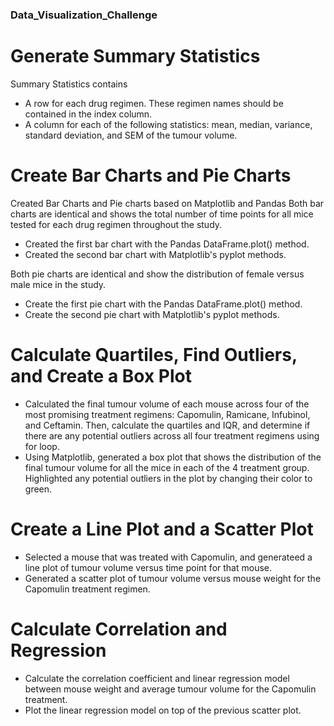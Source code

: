 ### Data_Visualization_Challenge
#  Generate Summary Statistics
Summary Statistics contains
* A row for each drug regimen. These regimen names should be contained in the index column.
* A column for each of the following statistics: mean, median, variance, standard deviation, and SEM of the tumour volume.

# Create Bar Charts and Pie Charts
Created Bar Charts and Pie charts based on Matplotlib and Pandas
Both bar charts are identical and shows the total number of time points for all mice tested for each drug regimen throughout the study.
* Created the first bar chart with the Pandas DataFrame.plot() method.
* Created the second bar chart with Matplotlib's pyplot methods.

Both pie charts are identical and show the distribution of female versus male mice in the study.
* Create the first pie chart with the Pandas DataFrame.plot() method.
* Create the second pie chart with Matplotlib's pyplot methods.

# Calculate Quartiles, Find Outliers, and Create a Box Plot
* Calculated the final tumour volume of each mouse across four of the most promising treatment regimens: Capomulin, Ramicane, Infubinol, and Ceftamin. Then, calculate the quartiles and IQR, and determine if there are any potential outliers across all four treatment regimens using for loop.
* Using Matplotlib, generated a box plot that shows the distribution of the final tumour volume for all the mice in each of the 4 treatment group. Highlighted any potential outliers in the plot by changing their color to green.

# Create a Line Plot and a Scatter Plot
* Selected a mouse that was treated with Capomulin, and generateed a line plot of tumour volume versus time point for that mouse.
* Generated a scatter plot of tumour volume versus mouse weight for the Capomulin treatment regimen.

# Calculate Correlation and Regression
* Calculate the correlation coefficient and linear regression model between mouse weight and average tumour volume for the Capomulin treatment.
* Plot the linear regression model on top of the previous scatter plot.
